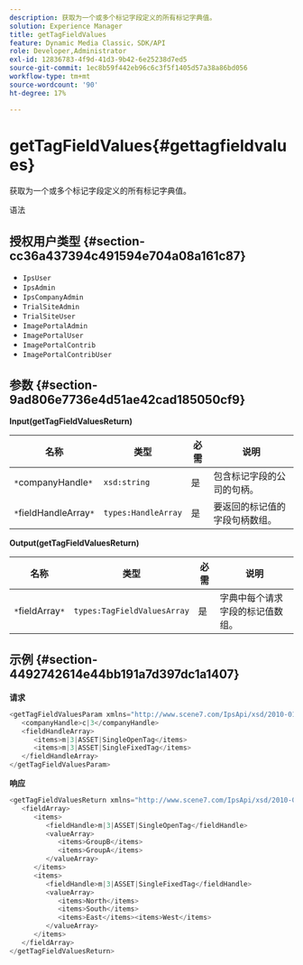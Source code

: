```yaml
---
description: 获取为一个或多个标记字段定义的所有标记字典值。
solution: Experience Manager
title: getTagFieldValues
feature: Dynamic Media Classic，SDK/API
role: Developer,Administrator
exl-id: 12836783-4f9d-41d3-9b42-6e25238d7ed5
source-git-commit: 1ec8b59f442eb96c6c3f5f1405d57a38a86bd056
workflow-type: tm+mt
source-wordcount: '90'
ht-degree: 17%

---
```


# getTagFieldValues{#gettagfieldvalues}

获取为一个或多个标记字段定义的所有标记字典值。

语法

## 授权用户类型 {#section-cc36a437394c491594e704a08a161c87}

* `IpsUser`
* `IpsAdmin`
* `IpsCompanyAdmin`
* `TrialSiteAdmin`
* `TrialSiteUser`
* `ImagePortalAdmin`
* `ImagePortalUser`
* `ImagePortalContrib`
* `ImagePortalContribUser`

## 参数 {#section-9ad806e7736e4d51ae42cad185050cf9}

**Input(getTagFieldValuesReturn)**

| 名称 | 类型 | 必需 | 说明 |
|---|---|---|---|
| `*`companyHandle`*` | `xsd:string` | 是 | 包含标记字段的公司的句柄。 |
| `*`fieldHandleArray`*` | `types:HandleArray` | 是 | 要返回的标记值的字段句柄数组。 |

**Output(getTagFieldValuesReturn)**

| 名称 | 类型 | 必需 | 说明 |
|---|---|---|---|
| `*`fieldArray`*` | `types:TagFieldValuesArray` | 是 | 字典中每个请求字段的标记值数组。 |

## 示例 {#section-4492742614e44bb191a7d397dc1a1407}

**请求**

```java
<getTagFieldValuesParam xmlns="http://www.scene7.com/IpsApi/xsd/2010-01-31">
   <companyHandle>c|3</companyHandle>
   <fieldHandleArray>
      <items>m|3|ASSET|SingleOpenTag</items>
      <items>m|3|ASSET|SingleFixedTag</items>
   </fieldHandleArray>
</getTagFieldValuesParam>
```

**响应**

```java
<getTagFieldValuesReturn xmlns="http://www.scene7.com/IpsApi/xsd/2010-01-31">
   <fieldArray>
      <items>
         <fieldHandle>m|3|ASSET|SingleOpenTag</fieldHandle>
         <valueArray>
            <items>GroupB</items>
            <items>GroupA</items>
         </valueArray>
      </items>
      <items>
         <fieldHandle>m|3|ASSET|SingleFixedTag</fieldHandle>
         <valueArray>
            <items>North</items>
            <items>South</items>
            <items>East</items><items>West</items>
         </valueArray>
      </items>
   </fieldArray>
</getTagFieldValuesReturn>
```
